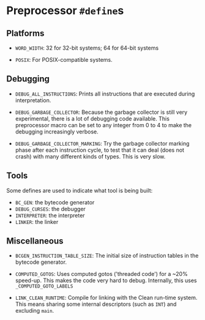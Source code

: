 # Preprocessor `#define`s

## Platforms

- `WORD_WIDTH`:
  32 for 32-bit systems; 64 for 64-bit systems

- `POSIX`:
  For POSIX-compatible systems.

## Debugging

- `DEBUG_ALL_INSTRUCTIONS`:
  Prints all instructions that are executed during interpretation.

- `DEBUG_GARBAGE_COLLECTOR`:
  Because the garbage collector is still very experimental, there is a lot of
  debugging code available. This preprocessor macro can be set to any integer
  from 0 to 4 to make the debugging increasingly verbose.

- `DEBUG_GARBAGE_COLLECTOR_MARKING`:
  Try the garbage collector marking phase after each instruction cycle, to test
  that it can deal (does not crash) with many different kinds of types. This is
  very slow.

## Tools

Some defines are used to indicate what tool is being built:

- `BC_GEN`: the bytecode generator
- `DEBUG_CURSES`: the debugger
- `INTERPRETER`: the interpreter
- `LINKER`: the linker

## Miscellaneous

- `BCGEN_INSTRUCTION_TABLE_SIZE`:
  The initial size of instruction tables in the bytecode generator.

- `COMPUTED_GOTOS`:
  Uses computed gotos ('threaded code') for a ~20% speed-up. This makes the
  code very hard to debug. Internally, this uses `_COMPUTED_GOTO_LABELS`

- `LINK_CLEAN_RUNTIME`:
  Compile for linking with the Clean run-time system. This means sharing some
  internal descriptors (such as `INT`) and excluding `main`.
